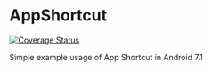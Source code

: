 # AppShortcut

[![Coverage Status](https://coveralls.io/repos/github/dekzitfz/AppShortcut/badge.svg?branch=master)](https://coveralls.io/github/dekzitfz/AppShortcut?branch=master)

Simple example usage of App Shortcut in Android 7.1
